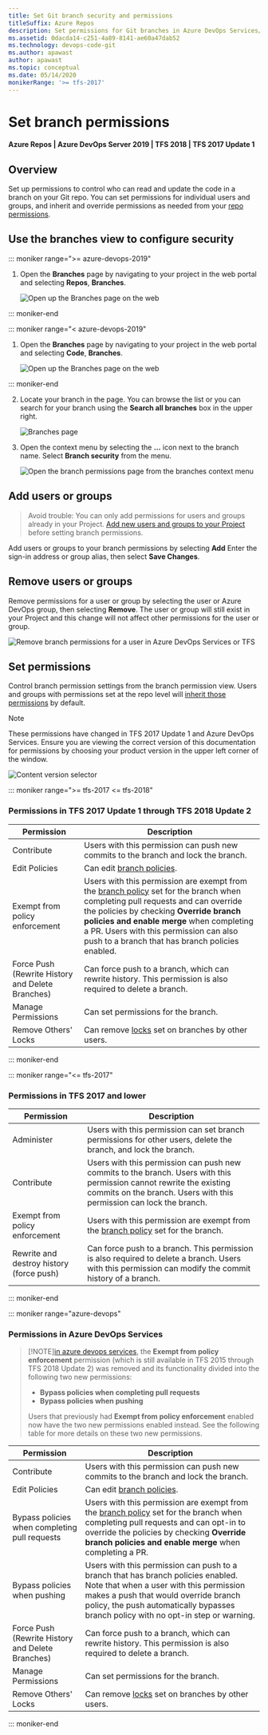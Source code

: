 ```yaml
---
title: Set Git branch security and permissions
titleSuffix: Azure Repos
description: Set permissions for Git branches in Azure DevOps Services/TFS.
ms.assetid: 0dacda14-c251-4a89-8141-ae60a47dab52
ms.technology: devops-code-git 
ms.author: apawast
author: apawast
ms.topic: conceptual
ms.date: 05/14/2020
monikerRange: '>= tfs-2017'
---
```


# Set branch permissions

#### Azure Repos | Azure DevOps Server 2019 | TFS 2018 | TFS 2017 Update 1

## Overview

Set up permissions to control who can read and update the code in a branch on your Git repo.
You can set permissions for individual users and groups, and inherit and override permissions as needed from your [repo permissions](../../organizations/security/set-git-tfvc-repository-permissions.md#git-repository).

## Use the branches view to configure security

::: moniker range=">= azure-devops-2019"

1.  Open the **Branches** page by navigating to your project in the web portal and selecting **Repos**, **Branches**.

    ![Open up the Branches page on the web](media/branches/branches_nav-new-nav.png)

::: moniker-end

::: moniker range="< azure-devops-2019"

1.  Open the **Branches** page by navigating to your project in the web portal and selecting **Code**, **Branches**.

    ![Open up the Branches page on the web](media/branches/branches_nav.png)

::: moniker-end

2.  Locate your branch in the page. You can browse the list or you can search for your branch using the **Search all branches** box in the upper right.

    ![Branches page](media/branches/branches-page.png)

3.  Open the context menu by selecting the **...** icon next to the branch name. Select **Branch security** from the menu.

    ![Open the branch permissions page from the branches context menu](media/branches/branches_context_menu_permissions.png)

## Add users or groups

> Avoid trouble: You can only add permissions for users and groups already in your Project. [Add new users and groups to your Project](../../organizations/security/add-users-team-project.md) before setting branch permissions.

Add users or groups to your branch permissions by selecting **Add**
Enter the sign-in address or group alias, then select **Save Changes**.

## Remove users or groups

Remove permissions for a user or group by selecting the user or Azure DevOps group, then selecting **Remove**.
The user or group will still exist in your Project and this change will not affect other permissions for the user or group.

![Remove branch permissions for a user in Azure DevOps Services or TFS](media/branches/remove_permissions.png)

## Set permissions

Control branch permission settings from the branch permission view. Users and groups with permissions set at the repo level will
[inherit those permissions](../../organizations/security/about-permissions.md#inheritance) by default.

> [!NOTE]
> These permissions have changed in TFS 2017 Update 1 and Azure DevOps Services.
> Ensure you are viewing the correct version of this documentation for permissions by choosing your product version
> in the upper left corner of the window.
>
> ![Content version selector](../../media/version-selector.png)

::: moniker range=">= tfs-2017 <= tfs-2018"

### Permissions in TFS 2017 Update 1 through TFS 2018 Update 2

| Permission                                       | Description                                                                                                                                                                                                                                                                                                                              |
| ------------------------------------------------ | ---------------------------------------------------------------------------------------------------------------------------------------------------------------------------------------------------------------------------------------------------------------------------------------------------------------------------------------- |
| Contribute                                       | Users with this permission can push new commits to the branch and lock the branch.                                                                                                                                                                                                                                                       |
| Edit Policies                                    | Can edit [branch policies](branch-policies.md).                                                                                                                                                                                                                                                                                          |
| Exempt from policy enforcement                   | Users with this permission are exempt from the [branch policy](branch-policies.md) set for the branch when completing pull requests and can override the policies by checking **Override branch policies and enable merge** when completing a PR. Users with this permission can also push to a branch that has branch policies enabled. |
| Force Push (Rewrite History and Delete Branches) | Can force push to a branch, which can rewrite history. This permission is also required to delete a branch.                                                                                                                                                                                                                              |
| Manage Permissions                               | Can set permissions for the branch.                                                                                                                                                                                                                                                                                                      |
| Remove Others' Locks                             | Can remove [locks](lock-branches.md) set on branches by other users.                                                                                                                                                                                                                                                                     |

::: moniker-end

::: moniker range="<= tfs-2017"

### Permissions in TFS 2017 and lower

| Permission                               | Description                                                                                                                                                                                  |
| ---------------------------------------- | -------------------------------------------------------------------------------------------------------------------------------------------------------------------------------------------- |
| Administer                               | Users with this permission can set branch permissions for other users, delete the branch, and lock the branch.                                                                               |
| Contribute                               | Users with this permission can push new commits to the branch. Users with this permission cannot rewrite the existing commits on the branch. Users with this permission can lock the branch. |
| Exempt from policy enforcement           | Users with this permission are exempt from the [branch policy](branch-policies.md) set for the branch.                                                                                       |
| Rewrite and destroy history (force push) | Can force push to a branch. This permission is also required to delete a branch. Users with this permission can modify the commit history of a branch.                                       |

::: moniker-end

::: moniker range="azure-devops"

### Permissions in Azure DevOps Services

> [!NOTE][in azure devops services](/azure/devops/release-notes/2018/jul-10-vsts#allow-bypassing-branch-policies-without-giving-up-push-protection), the **Exempt from policy enforcement** permission (which is still available in TFS 2015 through TFS 2018 Update 2) was removed and its functionality divided into the following two new permissions:
>
> - **Bypass policies when completing pull requests**
> - **Bypass policies when pushing**
>
> Users that previously had **Exempt from policy enforcement** enabled now have the two new permissions enabled instead. See the following table for more details on these two new permissions.

| Permission                                       | Description                                                                                                                                                                                                                                                 |
| ------------------------------------------------ | ----------------------------------------------------------------------------------------------------------------------------------------------------------------------------------------------------------------------------------------------------------- |
| Contribute                                       | Users with this permission can push new commits to the branch and lock the branch.                                                                                                                                                                          |
| Edit Policies                                    | Can edit [branch policies](branch-policies.md).                                                                                                                                                                                                             |
| Bypass policies when completing pull requests    | Users with this permission are exempt from the [branch policy](branch-policies.md) set for the branch when completing pull requests and can opt-in to override the policies by checking **Override branch policies and enable merge** when completing a PR. |
| Bypass policies when pushing                     | Users with this permission can push to a branch that has branch policies enabled. Note that when a user with this permission makes a push that would override branch policy, the push automatically bypasses branch policy with no opt-in step or warning.  |
| Force Push (Rewrite History and Delete Branches) | Can force push to a branch, which can rewrite history. This permission is also required to delete a branch.                                                                                                                                                 |
| Manage Permissions                               | Can set permissions for the branch.                                                                                                                                                                                                                         |
| Remove Others' Locks                             | Can remove [locks](lock-branches.md) set on branches by other users.                                                                                                                                                                                        |

::: moniker-end

